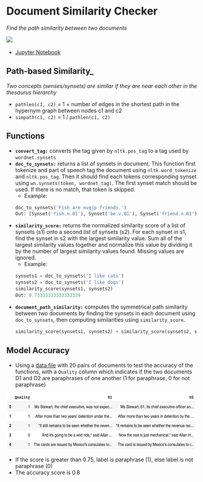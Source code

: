 # Document Similarity Checker
_Find the path similarity between two documents_

<img src="https://searchenginereports.net/newassets/og_images/plagiarism-checker.png" height="300px">

- [Jupyter Notebook](https://github.com/vanessaaleung/text-mining-tools/blob/main/doc-similarity/Document_Similarity.ipynb)

## Path-based Similarity_
_Two concepts (senses/synsets) are similar if they are near each other in the thesaurus hierarchy_
- `pathlen(c1, c2)` = 1 + number of edges in the shortest path in the hypernym graph between nodes c1 and c2
- `simpath(c1, c2)` = 1 / `pathlen(c1, c2)`

## Functions
* **`convert_tag:`** converts the tag given by `nltk.pos_tag` to a tag used by `wordnet.synsets`
* **`doc_to_synsets:`** returns a list of synsets in document. This function first tokenize and part of speech tag the document using `nltk.word_tokenize` and `nltk.pos_tag`. Then it should find each tokens corresponding synset using `wn.synsets(token, wordnet_tag)`. The first synset match should be used. If there is no match, that token is skipped.
  - Example:
  ```python
  doc_to_synsets('Fish are nvqjp friends.')
  Out: [Synset('fish.n.01'), Synset('be.v.01'), Synset('friend.n.01')]
  ```
* **`similarity_score:`** returns the normalized similarity score of a list of synsets (s1) onto a second list of synsets (s2). For each synset in s1, find the synset in s2 with the largest similarity value. Sum all of the largest similarity values together and normalize this value by dividing it by the number of largest similarity values found. Missing values are ignored.
  - Example:
  ```python
  synsets1 = doc_to_synsets('I like cats')
  synsets2 = doc_to_synsets('I like dogs')
  similarity_score(synsets1, synsets2)
  Out: 0.73333333333333339
  ```
* **`document_path_similarity:`** computes the symmetrical path similarity between two documents by finding the synsets in each document using `doc_to_synsets`, then computing similarities using `similarity_score`.
  ```python
  similarity_score(synsets1, synsets2) + similarity_score(synsets2, synsets1)) / 2
  ```

## Model Accuracy
- Using a [data file](paraphrases.csv) with 20 pairs of documents to test the accuracy of the functions, with a `Quality` column which indicates if the two documents D1 and D2 are paraphrases of one another (1 for paraphrase, 0 for not paraphrase)

<img src="data.png" height="150px">

- If the score is greater than 0.75, label is paraphrase (1), else label is not paraphrase (0)
- The accuracy score is 0.8
